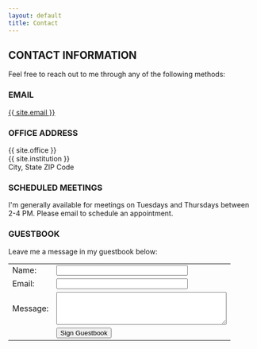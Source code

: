```yaml
---
layout: default
title: Contact
---
```


## CONTACT INFORMATION

Feel free to reach out to me through any of the following methods:

### EMAIL

<a href="mailto:{{ site.email }}">{{ site.email }}</a>

### OFFICE ADDRESS

{{ site.office }}  
{{ site.institution }}  
City, State ZIP Code

### SCHEDULED MEETINGS

I'm generally available for meetings on Tuesdays and Thursdays between 2-4 PM. Please email to schedule an appointment.

### GUESTBOOK

Leave me a message in my guestbook below:

<form action="#" method="post">
    <table>
        <tr>
            <td>Name:</td>
            <td><input type="text" name="name" size="30"></td>
        </tr>
        <tr>
            <td>Email:</td>
            <td><input type="text" name="email" size="30"></td>
        </tr>
        <tr>
            <td>Message:</td>
            <td><textarea name="message" rows="4" cols="40"></textarea></td>
        </tr>
        <tr>
            <td></td>
            <td><input type="submit" value="Sign Guestbook"></td>
        </tr>
    </table>
</form>